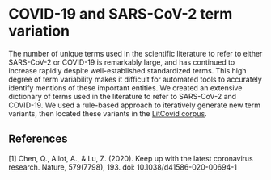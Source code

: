 # COVID-19 and SARS-CoV-2 term variation
The number of unique terms used in the scientific literature to refer to either SARS-CoV-2 or COVID-19 is remarkably large, and has continued to increase rapidly despite well-established standardized terms. This high degree of term variability makes it difficult for automated tools to accurately identify mentions of these important entities. We created an extensive dictionary of terms used in the literature to refer to SARS-CoV-2 and COVID-19. We used a rule-based approach to iteratively generate new term variants, then located these variants in the [LitCovid corpus](https://www.ncbi.nlm.nih.gov/research/coronavirus/).

## References
[1] Chen, Q., Allot, A., & Lu, Z. (2020). Keep up with the latest coronavirus research. Nature, 579(7798), 193. doi: 10.1038/d41586-020-00694-1<br/>

